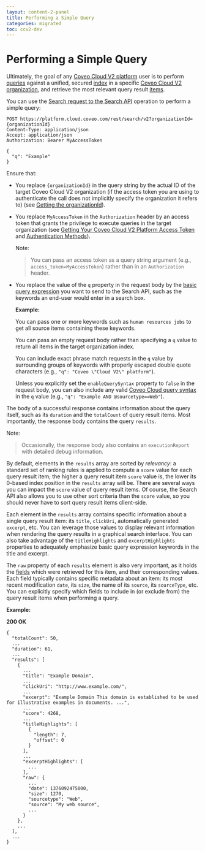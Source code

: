 ```yaml
---
layout: content-2-panel
title: Performing a Simple Query
categories: migrated
toc: ccv2-dev
---
```


# Performing a Simple Query

Ultimately, the goal of any [Coveo Cloud V2 platform](Glossary_37585054.html#Glossary-CoveoCloudV2Platform) user is to perform [queries](Glossary_37585054.html#Glossary-Query) against a unified, secured [index](Glossary_37585054.html#Glossary-Index) in a specific [Coveo Cloud V2 organization](Glossary_37585054.html#Glossary-CoveoCloudV2Organization), and retrieve the most relevant query result [items](Glossary_37585054.html#Glossary-Item).

You can use the [Search request to the Search API](https://platform.cloud.coveo.com/docs?api=SearchApi#!/Search/post_rest_search) operation to perform a simple query:

```
POST https://platform.cloud.coveo.com/rest/search/v2?organizationId={organizationId}
Content-Type: application/json
Accept: application/json
Authorization: Bearer MyAccessToken
 
{
  "q": "Example"
}
```

Ensure that:

-   You replace `{organizationId}` in the query string by the actual ID of the target Coveo Cloud V2 organization (if the access token you are using to authenticate the call does not implicitly specify the organization it refers to) (see [Getting the organizationId](Getting_the_organizationId)).
-   You replace `MyAccessToken` in the `Authorization` header by an access token that grants the privilege to execute queries in the target organization (see [Getting Your Coveo Cloud V2 Platform Access Token](Getting_Your_Coveo_Cloud_V2_Platform_Access_Token) and [Authentication Methods](Authentication_Methods)).

    Note:

    > You can pass an access token as a query string argument (e.g., `access_token=MyAccessToken`) rather than in an `Authorization` header.

-   You replace the value of the `q` property in the request body by the [basic query expression](Glossary_37585054.html#Glossary-BasicQueryExpression) you want to send to the Search API, such as the keywords an end-user would enter in a search box. 

    **Example:**

    You can pass one or more keywords such as `human resources jobs` to get all source items containing these keywords.

    You can pass an empty request body rather than specifying a `q` value to return all items in the target organization index.

    You can include exact phrase match requests in the `q` value by surrounding groups of keywords with properly escaped double quote characters (e.g., `"q": "Coveo \"Cloud V2\" platform"`).

    Unless you explicitly set the `enableQuerySyntax` property to `false` in the request body, you can also include any valid [Coveo Cloud query syntax](Glossary_37585054.html#Glossary-CoveoCloudQuerySyntax) in the `q` value (e.g., `"q": "Example AND @sourcetype==Web"`).

The body of a successful response contains information about the query itself, such as its `duration` and the `totalCount` of query result items. Most importantly, the response body contains the query `results`.

Note:

> Occasionally, the response body also contains an `executionReport` with detailed debug information.

By default, elements in the `results` array are sorted by *relevancy*: a standard set of ranking rules is applied to compute a `score` value for each query result item; the higher a query result item `score` value is, the lower its 0-based index position in the `results` array will be. There are several ways you can impact the `score` value of query result items. Of course, the Search API also allows you to use other sort criteria than the `score` value, so you should never have to sort query result items client-side.

Each element in the `results` array contains specific information about a single query result item: its `title`, `clickUri`, automatically generated `excerpt`, etc. You can leverage those values to display relevant information when rendering the query results in a graphical search interface. You can also take advantage of the `titleHighlights` and `excerptHighlights` properties to adequately emphasize basic query expression keywords in the title and excerpt.

The `raw` property of each `results` element is also very important, as it holds the [fields](Glossary_37585054.html#Glossary-Field) which were retrieved for this item, and their corresponding values. Each field typically contains specific metadata about an item: its most recent modification `date`, its `size`, the name of its `source`, its `sourceType`, etc. You can explicitly specify which fields to include in (or exclude from) the query result items when performing a query.

**Example:**

**200 OK**

```
{
  "totalCount": 50,
  ...
  "duration": 61,
  ...
  "results": [
    {
      ...
      "title": "Example Domain",
      ...
      "clickUri": "http://www.example.com/",
      ...
      "excerpt": "Example Domain This domain is established to be used for illustrative examples in documents. ...",
      ...
      "score": 4268,
      ...
      "titleHighlights": [
        {
          "length": 7,
          "offset": 0
        }
      ],
      ...
      "excerptHighlights": [
        ...
      ],
      "raw": {
        ...
        "date": 1376092475000,
        "size": 1270,
        "sourcetype": "Web",
        "source": "My web source",
        ...
      }
    },
    ...
  ],
  ...
}
```


